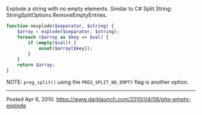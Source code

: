 Explode a string with no empty elements. Similar to C# Split String: StringSplitOptions.RemoveEmptyEntries.

```php
function eexplode($separator, $string) {
	$array = explode($separator, $string);
	foreach ($array as $key => $val) {
		if (empty($val)) {
			unset($array[$key]);
		}
	}
	return $array;
}
```

NOTE: `preg_split()` using the `PREG_SPLIT_NO_EMPTY` flag is another option.

---

Posted Apr 6, 2010.
https://www.darklaunch.com/2010/04/06/php-empty-explode
